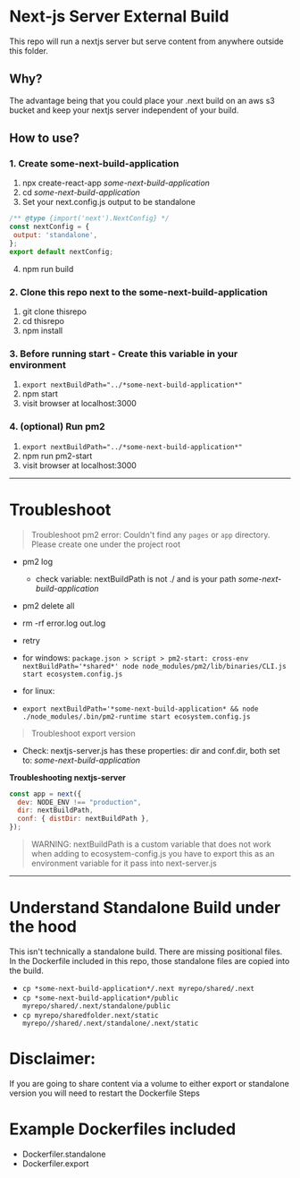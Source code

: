 # Next-js Server External Build
This repo will run a nextjs server but serve content from anywhere outside this folder.

## Why?
The advantage being that you could place your .next build on an aws s3 bucket and keep your nextjs server independent of your build. 

## How to use?
### 1. Create some-next-build-application
1. npx create-react-app *some-next-build-application*
2. cd *some-next-build-application*
3. Set your next.config.js output to be standalone 
```js
/** @type {import('next').NextConfig} */
const nextConfig = {
 output: 'standalone',
};
export default nextConfig;
```
4. npm run build

### 2. Clone this repo next to the some-next-build-application
1. git clone thisrepo
2. cd thisrepo
3. npm install

### 3. Before running start - Create this variable in your environment 
1. `export nextBuildPath="../*some-next-build-application*"`
2. npm start
3. visit browser at localhost:3000

### 4. (optional) Run pm2
1. `export nextBuildPath="../*some-next-build-application*"`
2. npm run pm2-start
3. visit browser at localhost:3000

---------------------------------------------------------------------------
# Troubleshoot
> Troubleshoot pm2 error: Couldn't find any `pages` or `app` directory. Please create one under the project root 
- pm2 log  
  - check variable: nextBuildPath is not ./ and is your path *some-next-build-application*
- pm2 delete all
- rm -rf error.log out.log
- retry
- for windows:
  `package.json > script > pm2-start: cross-env nextBuildPath='*shared*' node node_modules/pm2/lib/binaries/CLI.js start ecosystem.config.js`

- for linux:
- `export nextBuildPath='*some-next-build-application* && node ./node_modules/.bin/pm2-runtime start ecosystem.config.js`

> Troubleshoot export version
- Check: nextjs-server.js has these properties: dir and conf.dir, both set to: *some-next-build-application*


**Troubleshooting  nextjs-server**
```js
const app = next({
  dev: NODE_ENV !== "production",
  dir: nextBuildPath,
  conf: { distDir: nextBuildPath },
});
```
> WARNING: 
nextBuildPath is a custom variable that does not work when adding to ecosystem-config.js
you have to export this as an environment variable for it pass into next-server.js

---------------------------------------------------------------------------
# Understand Standalone Build under the hood
This isn't technically a standalone build.
There are missing positional files. 
In the Dockerfile included in this repo, those standalone files are copied into the build. 

- `cp *some-next-build-application*/.next myrepo/shared/.next`
- `cp *some-next-build-application*/public myrepo/shared/.next/standalone/public`
- `cp myrepo/sharedfolder.next/static myrepo//shared/.next/standalone/.next/static`

# Disclaimer:
If you are going to share content via a volume to either export or standalone version you will need to restart the Dockerfile 
Steps


# Example Dockerfiles included
- Dockerfiler.standalone
- Dockerfiler.export
